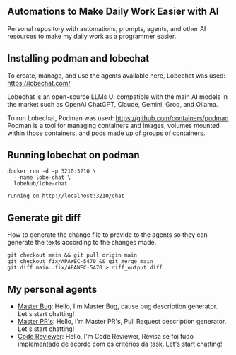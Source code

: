 ## Automations to Make Daily Work Easier with AI

Personal repository with automations, prompts, agents, and other AI resources to make my daily work as a programmer easier.

## Installing podman and lobechat

To create, manage, and use the agents available here, Lobechat was used: https://lobechat.com/

Lobechat is an open-source LLMs UI compatible with the main AI models in the market such as OpenAI ChatGPT, Claude, Gemini, Groq, and Ollama.

To run Lobechat, Podman was used: https://github.com/containers/podman Podman is a tool for managing containers and images, volumes mounted within those containers, and pods made up of groups of containers.


## Running lobechat on podman
```
docker run -d -p 3210:3210 \
  --name lobe-chat \
  lobehub/lobe-chat

running on http://localhost:3210/chat
```

## Generate git diff
How to generate the change file to provide to the agents so they can generate the texts according to the changes made.

```
git checkout main && git pull origin main
git checkout fix/APAWEC-5470 && git merge main
git diff main..fix/APAWEC-5470 > diff_output.diff
```

## My personal agents
- [Master Bug](agents/master-bug.md): Hello, I'm Master Bug, cause bug description generator. Let's start chatting!
- [Master PR's](agents/master-pr.md): Hello, I'm Master PR's, Pull Request description generator. Let's start chatting!
- [Code Reviewer](agents/code-reviewer.md): Hello, I'm Code Reviewer, Revisa se foi tudo implementado de acordo com os critérios da task. Let's start chatting!
